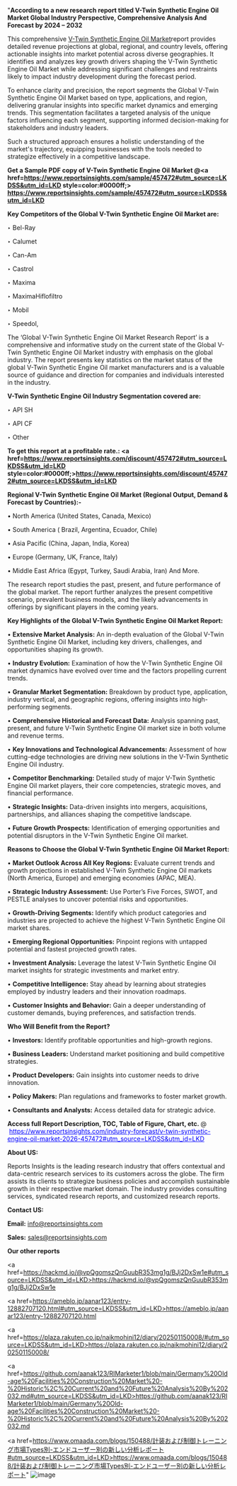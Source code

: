 "<strong>According to a new research report titled V-Twin Synthetic Engine Oil Market Global Industry Perspective, Comprehensive Analysis And Forecast by 2024 – 2032</strong>

This comprehensive <a href=https://www.reportsinsights.com/sample/457472>V-Twin Synthetic Engine Oil Market</a>report provides detailed revenue projections at global, regional, and country levels, offering actionable insights into market potential across diverse geographies. It identifies and analyzes key growth drivers shaping the V-Twin Synthetic Engine Oil Market while addressing significant challenges and restraints likely to impact industry development during the forecast period.

To enhance clarity and precision, the report segments the Global V-Twin Synthetic Engine Oil Market based on type, applications, and region, delivering granular insights into specific market dynamics and emerging trends. This segmentation facilitates a targeted analysis of the unique factors influencing each segment, supporting informed decision-making for stakeholders and industry leaders.

Such a structured approach ensures a holistic understanding of the market's trajectory, equipping businesses with the tools needed to strategize effectively in a competitive landscape.

<strong>Get a Sample PDF copy of V-Twin Synthetic Engine Oil Market </strong><strong>@<a href=https://www.reportsinsights.com/sample/457472#utm_source=LKDSS&utm_id=LKD style=color:#0000ff;> https://www.reportsinsights.com/sample/457472#utm_source=LKDSS&utm_id=LKD</a></strong></font>

<strong>Key Competitors of the Global V-Twin Synthetic Engine Oil Market are:</strong>

‣ Bel-Ray

‣ Calumet

‣ Can-Am

‣ Castrol

‣ Maxima

‣ MaximaHiflofiltro

‣ Mobil

‣ Speedol,

The ‘Global V-Twin Synthetic Engine Oil Market Research Report’ is a comprehensive and informative study on the current state of the Global V-Twin Synthetic Engine Oil Market industry with emphasis on the global industry. The report presents key statistics on the market status of the global V-Twin Synthetic Engine Oil market manufacturers and is a valuable source of guidance and direction for companies and individuals interested in the industry.

<strong>V-Twin Synthetic Engine Oil Industry Segmentation covered are:</strong>

‣ API SH

‣ API CF

‣ Other

<strong>To get this report at a profitable rate.: <a href=https://www.reportsinsights.com/discount/457472#utm_source=LKDSS&utm_id=LKD style=color:#0000ff;>https://www.reportsinsights.com/discount/457472#utm_source=LKDSS&utm_id=LKD</a></strong></font>

<strong>Regional V-Twin Synthetic Engine Oil Market (Regional Output, Demand &amp; Forecast by Countries):-</strong>

• North America (United States, Canada, Mexico)

• South America ( Brazil, Argentina, Ecuador, Chile)

• Asia Pacific (China, Japan, India, Korea)

• Europe (Germany, UK, France, Italy)

• Middle East Africa (Egypt, Turkey, Saudi Arabia, Iran) And More.

The research report studies the past, present, and future performance of the global market. The report further analyzes the present competitive scenario, prevalent business models, and the likely advancements in offerings by significant players in the coming years.

<strong>Key Highlights of the Global V-Twin Synthetic Engine Oil Market Report:</strong>

• <strong>Extensive Market Analysis:</strong> An in-depth evaluation of the Global V-Twin Synthetic Engine Oil Market, including key drivers, challenges, and opportunities shaping its growth.

• <strong>Industry Evolution:</strong> Examination of how the V-Twin Synthetic Engine Oil market dynamics have evolved over time and the factors propelling current trends.

• <strong>Granular Market Segmentation:</strong> Breakdown by product type, application, industry vertical, and geographic regions, offering insights into high-performing segments.

• <strong>Comprehensive Historical and Forecast Data:</strong> Analysis spanning past, present, and future V-Twin Synthetic Engine Oil market size in both volume and revenue terms.

• <strong>Key Innovations and Technological Advancements:</strong> Assessment of how cutting-edge technologies are driving new solutions in the V-Twin Synthetic Engine Oil industry.

• <strong>Competitor Benchmarking:</strong> Detailed study of major V-Twin Synthetic Engine Oil market players, their core competencies, strategic moves, and financial performance.

• <strong>Strategic Insights:</strong> Data-driven insights into mergers, acquisitions, partnerships, and alliances shaping the competitive landscape.

• <strong>Future Growth Prospects:</strong> Identification of emerging opportunities and potential disruptors in the V-Twin Synthetic Engine Oil market.

<strong>Reasons to Choose the Global V-Twin Synthetic Engine Oil Market Report:</strong>

• <strong>Market Outlook Across All Key Regions:</strong> Evaluate current trends and growth projections in established V-Twin Synthetic Engine Oil markets (North America, Europe) and emerging economies (APAC, MEA).

• <strong>Strategic Industry Assessment:</strong> Use Porter’s Five Forces, SWOT, and PESTLE analyses to uncover potential risks and opportunities.

• <strong>Growth-Driving Segments:</strong> Identify which product categories and industries are projected to achieve the highest V-Twin Synthetic Engine Oil market shares.

• <strong>Emerging Regional Opportunities:</strong> Pinpoint regions with untapped potential and fastest projected growth rates.

• <strong>Investment Analysis:</strong> Leverage the latest V-Twin Synthetic Engine Oil market insights for strategic investments and market entry.

• <strong>Competitive Intelligence:</strong> Stay ahead by learning about strategies employed by industry leaders and their innovation roadmaps.

• <strong>Customer Insights and Behavior:</strong> Gain a deeper understanding of customer demands, buying preferences, and satisfaction trends.

<strong>Who Will Benefit from the Report?</strong>

• <strong>Investors:</strong> Identify profitable opportunities and high-growth regions.

• <strong>Business Leaders:</strong> Understand market positioning and build competitive strategies.

• <strong>Product Developers:</strong> Gain insights into customer needs to drive innovation.

• <strong>Policy Makers:</strong> Plan regulations and frameworks to foster market growth.

• <strong>Consultants and Analysts:</strong> Access detailed data for strategic advice.
</ul>
<strong>Access full Report Description, TOC, Table of Figure, Chart, etc. </strong>@  <a href=https://www.reportsinsights.com/industry-forecast/v-twin-synthetic-engine-oil-market-2026-457472#utm_source=LKDSS&utm_id=LKD style=color:#0000ff;>https://www.reportsinsights.com/industry-forecast/v-twin-synthetic-engine-oil-market-2026-457472#utm_source=LKDSS&utm_id=LKD</a></font>

<strong><strong>About US</strong>:</strong>

Reports Insights is the leading research industry that offers contextual and data-centric research services to its customers across the globe. The firm assists its clients to strategize business policies and accomplish sustainable growth in their respective market domain. The industry provides consulting services, syndicated research reports, and customized research reports.

<strong>Contact US:</strong>

<p class=""""><b>Email:</b> <a href=mailto:info@reportsinsights.com>info@reportsinsights.com</a></p>
<p class=""""><b>Sales:</b> <a href=mailto:sales@reportsinsights.com>sales@reportsinsights.com</a></p>

<strong>Our other reports</strong>

<a href=https://hackmd.io/@vpQgomszQnGuubR353mg1g/BJj2DxSw1e#utm_source=LKDSS&utm_id=LKD>https://hackmd.io/@vpQgomszQnGuubR353mg1g/BJj2DxSw1e</a>

<a href=https://ameblo.jp/aanar123/entry-12882707120.html#utm_source=LKDSS&utm_id=LKD>https://ameblo.jp/aanar123/entry-12882707120.html</a>

<a href=https://plaza.rakuten.co.jp/naikmohini12/diary/202501150008/#utm_source=LKDSS&utm_id=LKD>https://plaza.rakuten.co.jp/naikmohini12/diary/202501150008/</a>

<a href=https://github.com/aanak123/RIMarketer1/blob/main/Germany%20Old-age%20Facilities%20Construction%20Market%20-%20Historic%2C%20Current%20and%20Future%20Analysis%20By%202032.md#utm_source=LKDSS&utm_id=LKD>https://github.com/aanak123/RIMarketer1/blob/main/Germany%20Old-age%20Facilities%20Construction%20Market%20-%20Historic%2C%20Current%20and%20Future%20Analysis%20By%202032.md</a>

<a href=https://www.omaada.com/blogs/150488/計装および制御トレーニング市場Types別-エンドユーザー別の新しい分析レポート#utm_source=LKDSS&utm_id=LKD>https://www.omaada.com/blogs/150488/計装および制御トレーニング市場Types別-エンドユーザー別の新しい分析レポート</a>"
![image](https://github.com/user-attachments/assets/9d72b168-7a5e-4329-8310-88e65d661873)
